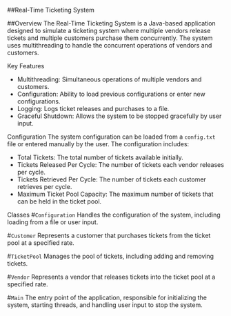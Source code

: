 ##Real-Time Ticketing System

##Overview
The Real-Time Ticketing System is a Java-based application designed to simulate a ticketing system where multiple vendors release tickets and multiple customers purchase them concurrently.
The system uses multithreading to handle the concurrent operations of vendors and customers.


Key Features
- Multithreading: Simultaneous operations of multiple vendors and customers.
- Configuration: Ability to load previous configurations or enter new configurations.
- Logging: Logs ticket releases and purchases to a file.
- Graceful Shutdown: Allows the system to be stopped gracefully by user input.


Configuration
The system configuration can be loaded from a `config.txt` file or entered manually by the user. The configuration includes:
- Total Tickets: The total number of tickets available initially.
- Tickets Released Per Cycle: The number of tickets each vendor releases per cycle.
- Tickets Retrieved Per Cycle: The number of tickets each customer retrieves per cycle.
- Maximum Ticket Pool Capacity: The maximum number of tickets that can be held in the ticket pool.


Classes
#`Configuration`
Handles the configuration of the system, including loading from a file or user input.

#`Customer`
Represents a customer that purchases tickets from the ticket pool at a specified rate.

#`TicketPool`
Manages the pool of tickets, including adding and removing tickets.

#`Vendor`
Represents a vendor that releases tickets into the ticket pool at a specified rate.

#`Main`
The entry point of the application, responsible for initializing the system, starting threads, and handling user input to stop the system.
